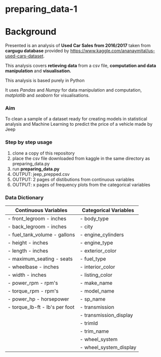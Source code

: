 # preparing_data-1
# Background

Presented is an analysis of __Used Car Sales from 2016/2017__ taken from __cargugu database__ provided by https://www.kaggle.com/ananaymital/us-used-cars-dataset.

This analysis covers __retieving data__ from a csv file, __computation and data manipulation__ and __visualisation.__

This analysis is based purely in Python

It uses _Pandas_ and _Numpy_ for data manipulation and computation, _matplotlib_ and _seaborn_ for visualisations.

### Aim

To clean a sample of a dataset ready for creating models in statistical analysis and Machine Learning to predict the price of a vehicle made by Jeep

### Step by step usage
1. clone a copy of this repository
1. place the csv file downloaded from kaggle in the same directory as preparing_data.py
1. run __preparing_data.py__
1. OUTPUT: jeep_prepped.csv
1. OUTPUT: 2 pages of distibutions from continuous variables
1. OUTPUT: x pages of frequency plots from the categorical variables

### Data Dictionary
| Continuous Variables | Categorical Variables |
| ----------------- | ------------------- |
| - front_legroom - inches | - body_type | 
| - back_legroom - inches | - city |
| - fuel_tank_volume - gallons |  - engine_cylinders |
| - height - inches | - engine_type |
| - length - inches | - exterior_color |
| - maximum_seating - seats | - fuel_type |
| - wheelbase - inches | - interior_color |
| - width - inches | - listing_color |
| - power_rpm - rpm's | - make_name |
| - torque_rpm - rpm's | - model_name |
| - power_hp - horsepower | - sp_name |
| - torque_lb-ft - lb's per foot | - transmission |
| | - transmission_display |
| | - trimId |
| |- trim_name |
| |- wheel_system |
| |- wheel_system_display |
